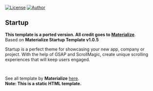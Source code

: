[![License](https://img.shields.io/github/license/ezralazuardy/ChocoView.svg)](https://github.com/ezralazuardy/startup/blob/master/LICENSE)
[![Author](https://img.shields.io/badge/author-Materialize-pink.svg)](https://materializecss.com/) 

## Startup

<b> This template is a ported version. All credit goes to [Materialize](https://materializecss.com/)</b>.<br>
Based on <b>Materialize Startup Template v1.0.5</b>

Startup is a perfect theme for showcasing your new app, company or project. With the help of GSAP and ScrollMagic, create unique scrolling experiences that will keep users engaged.

<br>

See all template by <b>Materialize</b> [here](https://materializecss.com/themes.html).<br>
<b>Note: This is a static HTML template<b>.
